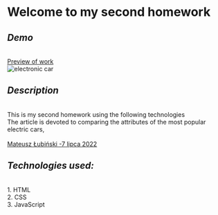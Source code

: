 # Welcome to my second homework
## *Demo*
<br><a rel="noreferrer noopener" target="_blank" href="https://parvinaodinaeva.github.io/homepage_3/" title="Źródło">Preview of work</a>
<br>![electronic car](https://i.postimg.cc/QMm1YGhk/foto1.webp)
## *Description*
<br>This is my second homework using the following technologies
<br>The article is devoted to comparing the attributes of the most popular electric cars,
<br><br><a class="link" target="_blank" href="https://www.wyborkierowcow.pl/najtansze-hybrydy-plug-in-przeglad-rynku-2022/" rel="norefferer noopener" title="Źródło">Mateusz Łubiński -7 lipca 2022</a>
## *Technologies used:*
<br>1. HTML
<br>2. CSS
<br>3. JavaScript
